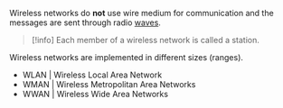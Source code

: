 Wireless networks do **not** use wire medium for communication and the messages are sent through radio [waves](Waves).

>[!info]
>Each member of a wireless network is called a station. 

Wireless networks are implemented in different sizes (ranges).

- WLAN  | Wireless Local Area Network
- WMAN | Wireless Metropolitan Area Networks
- WWAN | Wireless Wide Area Networks
